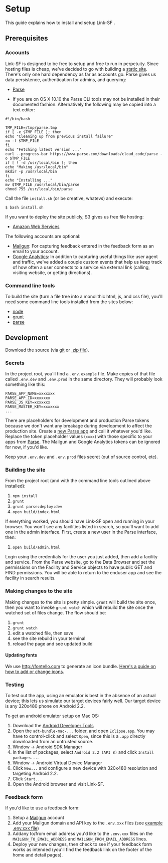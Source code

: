 # Setup

This guide explains how to install and setup Link-SF .

## Prerequisites

### Accounts

Link-SF is designed to be free to setup and free to run in perpetuity. Since hosting files is cheap, we've decided to go with building a [static site](https://en.wikipedia.org/wiki/Static_web_page). There's only one hard dependency as far as accounts go. Parse gives us data persistence, authentication for admins, and querying:

* [Parse](https://parse.com/#signup)

* If you are on OS X 10.10 the Parse CLI tools may not be installed in their documented fashion. Alternatively the following may be copied into a text editor:

```
#!/bin/bash

TMP_FILE=/tmp/parse.tmp
if [ -e $TMP_FILE ]; then
echo "Cleaning up from previous install failure"
rm -f $TMP_FILE
fi
echo "Fetching latest version ..."
curl --progress-bar https://www.parse.com/downloads/cloud_code/parse -o $TMP_FILE
if [ ! -d /usr/local/bin ]; then
echo "Making /usr/local/bin"
mkdir -p /usr/local/bin
fi
echo "Installing ..."
mv $TMP_FILE /usr/local/bin/parse
chmod 755 /usr/local/bin/parse
```

Call the file ```install.sh``` (or be creative, whatevs) and execute:

```
$ bash install.sh
```

If you want to deploy the site publicly, S3 gives us free file hosting:

* [Amazon Web Services](http://aws.amazon.com/s3/?nc1=h_l2_sc)

The following accounts are optional:

* [Mailgun](http://www.mailgun.com/): For capturing feedback entered in the feedback form as an email to your account.
* [Google Analytics](http://www.google.com/analytics/): In addition to capturing useful things like user agent and traffic, we've added a couple custom events that help us keep track of how often a user connects to a service via external link (calling, visiting website, or getting directions).

### Command line tools

To build the site (turn a file tree into a monolithic html, js, and css file), you'll need some command line tools installed from the sites below:

* [node](http://nodejs.org/)
* [grunt](http://gruntjs.com/)
* [parse](https://www.parse.com/docs/cloud_code_guide)

## Development

Download the source (via [git](git@github.com:zendesk/linksf.git) or [.zip file](https://github.com/zendesk/linksf/archive/master.zip)).

### Secrets

In the project root, you'll find a `.env.example` file. Make copies of that file called `.env.dev` and `.env.prod` in the same directory. They will probably look something like this:

```
PARSE_APP_NAME=xxxxxxx
PARSE_APP_ID=xxxxxxx
PARSE_JS_KEY=xxxxxxx
PARSE_MASTER_KEY=xxxxxxx
...
```

There are placeholders for development and production Parse tokens because we don't want any breakage during development to affect the production site. Create a [new Parse app](https://parse.com/apps/new) and call it whatever you'd like. Replace the token placeholder values (`xxxx`) with those specific to your apps from [Parse](https://parse.com/account/keys). The Mailgun and Google Analytics tokens can be ignored for now, if you'd like.

Keep your `.env.dev` and `.env.prod` files secret (out of source control, etc).

### Building the site

From the project root (and with the command line tools outlined above installed):

1. `npm install`
1. `grunt`
1. `grunt parse:deploy:dev`
1. `open build/index.html`

If everything worked, you should have Link-SF open and running in your browser. You won't see any facilities listed in search, so you'll want to add one in the admin interface. First, create a new user in the Parse interface, then:

1. `open build/admin.html`

Login using the credentials for the user you just added, then add a facility and service. From the Parse website, go to the Data Browser and set the permissions on the Facility and Service objects to have public GET and FIND permissions. You will be able to return to the enduser app and see the facility in search results.

### Making changes to the site

Making changes to the site is pretty simple. `grunt` will build the site once, then you want to invoke `grunt watch` which will rebuild the site once the watched set of files change. The flow should be:

1. `grunt`
1. `grunt watch`
1. edit a watched file, then save
1. see the site rebuild in your terminal
1. reload the page and see updated build

#### Updating fonts

We use http://fontello.com to generate an icon bundle. [Here's a guide on how to add or change icons](https://github.com/zendesk/linksf/blob/master/docs/ICONS.md).

### Testing

To test out the app, using an emulator is best in the absence of an actual device; this lets us simulate our target devices fairly well. Our target device is any 320x480 phone on Android 2.2.

To get an android emulator setup on Mac OS:

1. Download the [Android Developer Tools](https://developer.android.com/sdk/index.html#download)
1. Open the `adt-bundle-mac-...` folder, and open `Eclipse.app`. You may have to control-click and select `Open`, since this is a `.app` directly downloaded from an untrusted source.
1. Window -> Android SDK Manager
1. In the list of packages, select `Android 2.2 (API 8)` and click `Install packages...`.
1. Window -> Android Virtual Device Manager
1. Click `New...` and configure a new device with 320x480 resolution and targeting Android 2.2.
1. Click `Start...`
1. Open the Android browser and visit Link-SF.

### Feedback form

If you'd like to use a feedback form:

1. Setup a [Mailgun](http://www.mailgun.com/) account
2. Add your Mailgun domain and API key to the `.env.xxx` files (see [example .env.xxx file](https://github.com/zendesk/linksf/blob/master/.env.example))
3. Addany to/from email address you'd like to the `.env.xxx` files on the `MAILGUN_TO_EMAIL_ADDRESS` and `MAILGUN_FROM_EMAIL_ADDRESS` lines.
4. Deploy your new changes, then check to see if your feedback form works as intended (you'll find the feedback link on the footer of the home and detail pages).
